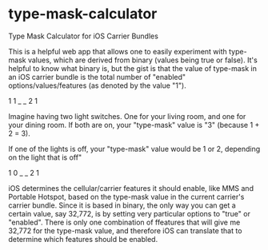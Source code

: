 # type-mask-calculator
Type Mask Calculator for iOS Carrier Bundles

This is a helpful web app that allows one to easily experiment with type-mask values, which are derived from binary (values being true or false). It's helpful to know what binary is, but the gist is that the value of type-mask in an iOS carrier bundle is the total number of "enabled" options/values/features (as denoted by the value "1").


1 1
_ _
2 1

Imagine having two light switches. One for your living room, and one for your dining room. If both are on, your "type-mask" value is "3" (because 1 + 2 = 3).

If one of the lights is off, your "type-mask" value would be 1 or 2, depending on the light that is off"

1 0
_ _
2 1

iOS determines the cellular/carrier features it should enable, like MMS and Portable Hotspot, based on the type-mask value in the current carrier's carrier bundle. Since it is based in binary, the only way you can get a certain value, say 32,772, is by setting very particular options to "true" or "enabled". There is only one combination of ffeatures that will give me 32,772 for the type-mask value, and therefore iOS can translate that to determine which features should be enabled.
